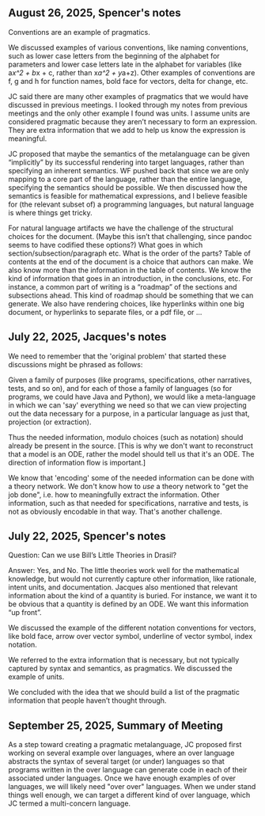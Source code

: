 ## August 26, 2025, Spencer's notes

Conventions are an example of pragmatics.

We discussed examples of various conventions, like naming conventions, such as lower case letters from the beginning of the alphabet for parameters and lower case letters late in the alphabet for variables (like a*x^2 + b*x + c, rather than x*a^2 + y*a+z).  Other examples of conventions are f, g and h for function names, bold face for vectors, delta for change, etc.

JC said there are many other examples of pragmatics that we would have discussed in previous meetings.  I looked through my notes from previous meetings and the only other example I found was units.  I assume units are considered pragmatic because they aren’t necessary to form an expression.  They are extra information that we add to help us know the expression is meaningful.

JC proposed that maybe the semantics of the metalanguage can be given “implicitly” by its successful rendering into target languages, rather than specifying an inherent semantics.  WF pushed back that since we are only mapping to a core part of the language, rather than the entire language, specifying the semantics should be possible.  We then discussed how the semantics is feasible for mathematical expressions, and I believe feasible for (the relevant subset of) a programming languages, but natural language is where things get tricky.

For natural language artifacts we have the challenge of the structural choices for the document.  (Maybe this isn’t that challenging, since pandoc seems to have codified these options?) What goes in which section/subsection/paragraph etc. What is the order of the parts?  Table of contents at the end of the document is a choice that authors can make.  We also know more than the information in the table of contents.  We know the kind of information that goes in an introduction, in the conclusions, etc.  For instance, a common part of writing is a “roadmap” of the sections and subsections ahead.  This kind of roadmap should be something that we can generate.  We also have rendering choices, like hyperlinks within one big document, or hyperlinks to separate files, or a pdf file, or ...


## July 22, 2025, Jacques's notes

We need to remember that the 'original problem' that started these discussions might be phrased as follows:

Given a family of purposes (like programs, specifications, other narratives, tests, and so on), and for each of those a family of languages (so for programs, we could have Java and Python), we would like a meta-language in which we can 'say' everything we need so that we can view projecting out the data necessary for a purpose, in a particular language as just that, projection (or extraction).

Thus the needed information, modulo choices (such as notation) should already be present in the source. [This is why we don't want to reconstruct that a model is an ODE, rather the model should tell us that it's an ODE. The direction of information flow is important.]

We know that 'encoding' some of the needed information can be done with a theory network. We don't know how to *use* a theory network to "get the job done", i.e. how to meaningfully extract the information. Other information, such as that needed for specifications, narrative and tests, is not as obviously encodable in that way. That's another challenge.


## July 22, 2025, Spencer's notes

Question: Can we use Bill’s Little Theories in Drasil?
 
Answer: Yes, and No.  The little theories work well for the mathematical knowledge, but would not currently capture other information, like rationale, intent units, and documentation.  Jacques also mentioned that relevant information about the kind of a quantity is buried.  For instance, we want it to be obvious that a quantity is defined by an ODE.  We want this information “up front”.

We discussed the example of the different notation conventions for vectors, like bold face, arrow over vector symbol, underline of vector symbol, index notation.

We referred to the extra information that is necessary, but not typically captured by syntax and semantics, as pragmatics.  We discussed the example of units.

We concluded with the idea that we should build a list of the pragmatic information that people haven’t thought through.

## September 25, 2025, Summary of Meeting

As a step toward creating a pragmatic metalanguage, JC proposed first working on several example over languages, where an over language abstracts the syntax of several target (or under) languages so that programs written in the over language can generate code in each of their associated under languages. Once we have enough examples of over languages, we will likely need "over over" languages. When we under stand things well enough, we can target a different kind of over language, which JC termed a multi-concern language.
